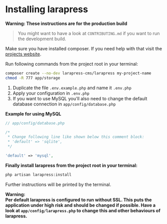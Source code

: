 # Installing larapress

__Warning: These instructions are for the production build__

> You might want to have a look at `CONTRIBUTING.md` if you want to run the development build.

Make sure you have installed composer. If you need help with that visit the [projects website](https://getcomposer.org).

Run following commands from the project root in your terminal:

```bash
composer create --no-dev larapress-cms/larapress my-project-name
chmod -R 777 app/storage
```

1. Duplicate the file `.env.example.php` and name it `.env.php`
2. Apply your configuration in `.env.php`
3. If you want to use MySQL you'll also need to change the default database connection in `app/config/database.php`

__Example for using MySQL__

```php
// app/config/database.php

/*
 * Change following line like shown below this comment block:
 * 'default' => 'sqlite',
 */

'default' => 'mysql',
```

__Finally install larapress from the project root in your terminal:__

```bash
php artisan larapress:install
```

Further instructions will be printed by the terminal.

__Warning:      
Per default larapress is configured to run without SSL. This puts the application under high risk and should be changed if possible. Have a look at `app/config/larapress.php` to change this and other behaviours of larapress.__
